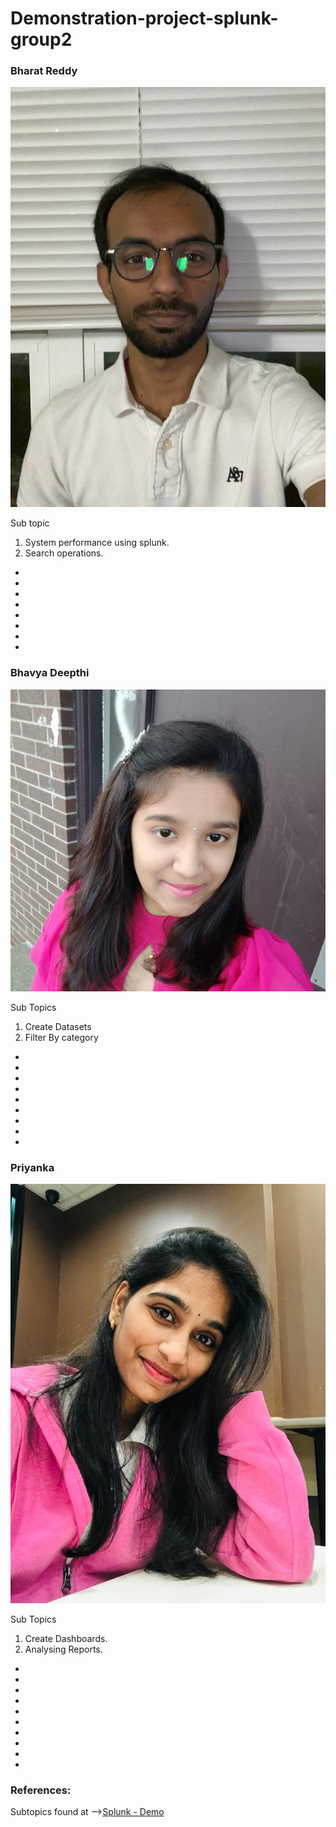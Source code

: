 # Demonstration-project-splunk-group2


### Bharat Reddy
![Bharat](./Assets/bharat.jpeg "Bharat")

Sub topic 

  1. System performance using splunk.
  2. Search operations.
-
-
-
-
-
-
-
-

### Bhavya Deepthi
![Bhavya](./Assets/deepu.jpg "Bhavya")

Sub Topics

  1. Create Datasets
  2. Filter By category
-
-
-
-
-
-
-
-
-

### Priyanka 
![Priyanka Bodapati](./Assets/Priyanka.jpg "Priyanka")

Sub Topics

  1. Create Dashboards.
  2. Analysing Reports.
-
-
-
-
-
-
-
-
-
-

### References: 

Subtopics found at  -->[Splunk - Demo](https://www.splunk.com/en_us/resources/videos/splunk-web-demo.html)
